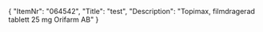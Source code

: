 {
  "ItemNr": "064542",
  "Title": "test",
  "Description": "Topimax, filmdragerad tablett 25 mg Orifarm AB"
}
